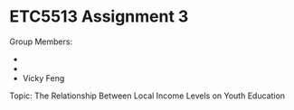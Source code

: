 # ETC5513 Assignment 3

Group Members:

*
*
* Vicky Feng

Topic: The Relationship Between Local Income Levels on Youth Education